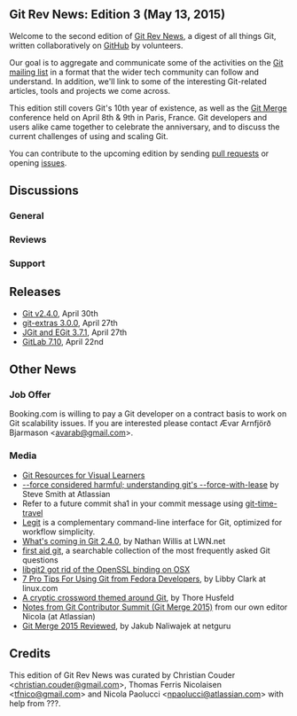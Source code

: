 ## Git Rev News: Edition 3 (May 13, 2015)

Welcome to the second edition of [Git Rev News](http://git.github.io/rev_news/rev_news.html),
a digest of all things Git, written collaboratively
on [GitHub](https://github.com/git/git.github.io) by volunteers.

Our goal is to aggregate and communicate
some of the activities on the [Git mailing list](mailto:git@vger.kernel.org)
in a format that the wider tech community can follow
and understand. In addition, we'll link to some of the interesting Git-related
articles, tools and projects we come across.

This edition still covers Git's 10th year of existence, as well as the
[Git Merge](http://git-merge.com) conference held on April 8th & 9th in Paris,
France. Git developers and users alike came together to celebrate the
anniversary, and to discuss the current challenges of using and scaling Git.

You can contribute to the upcoming edition by sending [pull
requests](https://github.com/git/git.github.io/pulls) or opening
[issues](https://github.com/git/git.github.io/issues).

## Discussions

### General


### Reviews


### Support

## Releases

* [Git v2.4.0](http://article.gmane.org/gmane.linux.kernel/1941812), April 30th
* [git-extras 3.0.0](https://github.com/tj/git-extras/releases/tag/3.0.0), April 27th
* [JGit and EGit 3.7.1](https://dev.eclipse.org/mhonarc/lists/egit-dev/msg03865.html), April 27th
* [GitLab 7.10](https://about.gitlab.com/2015/04/22/gitlab-7-10-released/), April 22nd 


## Other News

### Job Offer

Booking.com is willing to pay a Git developer on a contract basis to
work on Git scalability issues. If you are interested please contact
Ævar Arnfjörð Bjarmason &lt;<avarab@gmail.com>&gt;.

<!---
### Events
-->


### Media

* [Git Resources for Visual Learners](https://changelog.com/git-resources-for-visual-learners/)
* [--force considered harmful; understanding git's --force-with-lease](https://developer.atlassian.com/blog/2015/04/force-with-lease/) by Steve Smith at Atlassian
* Refer to a future commit sha1 in your commit message using [git-time-travel](https://github.com/hundt/git-time-travel)
* [Legit](http://www.git-legit.org/) is a complementary command-line interface for Git, optimized for workflow simplicity.
* [What's coming in Git 2.4.0](https://lwn.net/Articles/639582/?), by Nathan Willis at LWN.net
* [first aid git](http://ricardofilipe.com/projects/firstaidgit/), a searchable collection of the most frequently asked Git questions
* [libgit2 got rid of the OpenSSL binding on OSX](https://github.com/libgit2/libgit2/pull/2997)
* [7 Pro Tips For Using Git from Fedora Developers](http://www.linux.com/news/featured-blogs/200-libby-clark/825032-7-pro-tips-for-using-git-from-fedora-developers), by Libby Clark at linux.com
* [A cryptic crossword themed around Git](http://thorehusfeldt.net/2015/04/03/conflicting-git-merge-runs-for-several-minutes-35/), by Thore Husfeld
* [Notes from Git Contributor Summit (Git Merge 2015)](https://developer.atlassian.com/blog/2015/04/git-merge-2015-wrap/) from our own editor Nicola (at Atlassian)
* [Git Merge 2015 Reviewed](https://netguru.co/blog/git-merge-2015-review), by Jakub Naliwajek at netguru

## Credits

This edition of Git Rev News was curated by Christian Couder &lt;<christian.couder@gmail.com>&gt;, Thomas Ferris Nicolaisen &lt;<tfnico@gmail.com>&gt; and Nicola Paolucci &lt;<npaolucci@atlassian.com>&gt; with help from ???.
